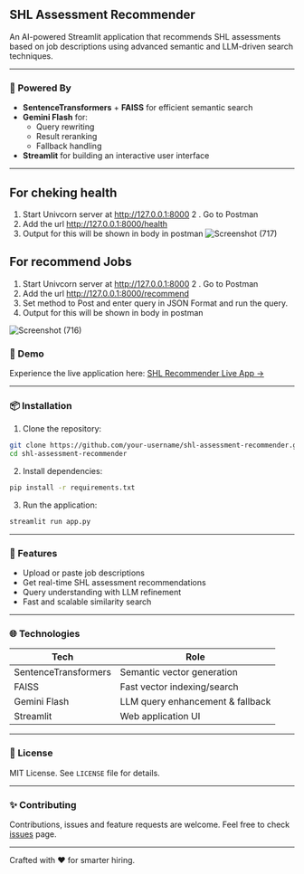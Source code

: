 ## SHL Assessment Recommender

An AI-powered Streamlit application that recommends SHL assessments based on job descriptions using advanced semantic and LLM-driven search techniques.

---

### 🧠 Powered By
- **SentenceTransformers** + **FAISS** for efficient semantic search
- **Gemini Flash** for:
  - Query rewriting
  - Result reranking
  - Fallback handling
- **Streamlit** for building an interactive user interface

---

## For cheking health
1. Start Univcorn server at http://127.0.0.1:8000
2 . Go to Postman
3. Add the url http://127.0.0.1:8000/health
4. Output for this will be shown in body in postman
![Screenshot (717)](https://github.com/user-attachments/assets/379272e0-cd34-4840-beaf-5dc90ff7edb4)


## For recommend Jobs
1. Start Univcorn server at http://127.0.0.1:8000
2 . Go to Postman
3. Add the url http://127.0.0.1:8000/recommend
4. Set method to Post and enter query in JSON Format and run the query.
5. Output for this will be shown in body in postman

![Screenshot (716)](https://github.com/user-attachments/assets/446e7ffb-584f-4d14-ab59-2775e28bb6e7)

### 🚀 Demo
Experience the live application here: [SHL Recommender Live App →](https://shlrecommendation.streamlit.app/)

---

### 📦 Installation
1. Clone the repository:
```bash
git clone https://github.com/your-username/shl-assessment-recommender.git
cd shl-assessment-recommender
```

2. Install dependencies:
```bash
pip install -r requirements.txt
```

3. Run the application:
```bash
streamlit run app.py
```

---

### 🚧 Features
- Upload or paste job descriptions
- Get real-time SHL assessment recommendations
- Query understanding with LLM refinement
- Fast and scalable similarity search

---

### 🌐 Technologies
| Tech               | Role                             |
|--------------------|----------------------------------|
| SentenceTransformers | Semantic vector generation     |
| FAISS               | Fast vector indexing/search     |
| Gemini Flash        | LLM query enhancement & fallback|
| Streamlit           | Web application UI              |

---

### 🚪 License
MIT License. See `LICENSE` file for details.

---

### ✨ Contributing
Contributions, issues and feature requests are welcome. Feel free to check [issues](https://github.com/your-username/shl-assessment-recommender/issues) page.

---

Crafted with ❤️ for smarter hiring.


